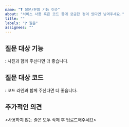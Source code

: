 ```yaml
---
name: "❓ 질문/문의 기능 이슈"
about: "서비스 사용 혹은 코드 등에 궁금한 점이 있다면 남겨주세요."
title: ""
labels: "❓ 질문"
assignees: ""
---
```


## 질문 대상 기능

: 사진과 함께 주신다면 더 좋습니다.

## 질문 대상 코드

: 코드 라인과 함께 주신다면 더 좋습니다.

## 추가적인 의견

<사용하지 않는 줄은 모두 삭제 후 업로드해주세요>
